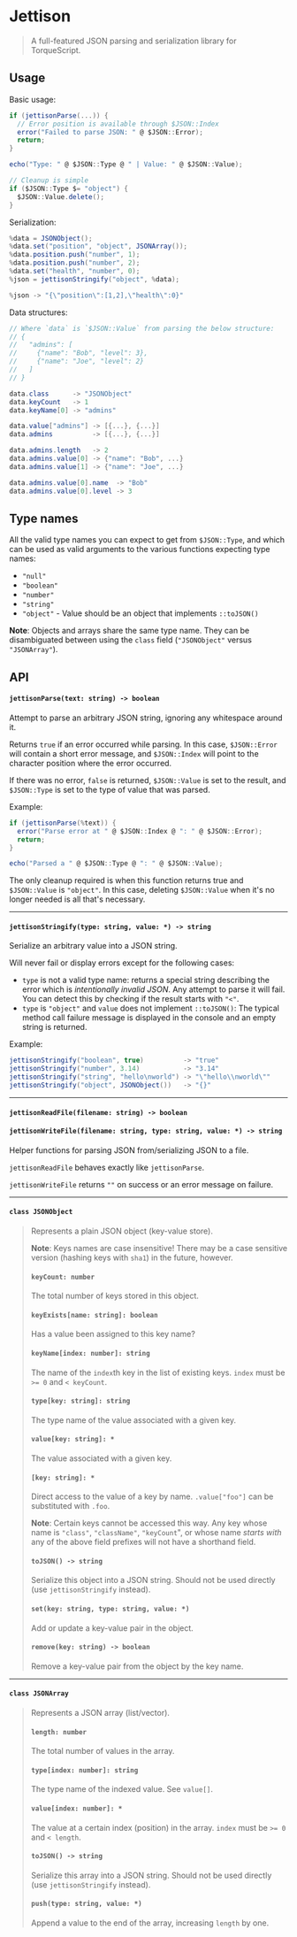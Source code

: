 # Jettison

> A full-featured JSON parsing and serialization library for TorqueScript.

## Usage

Basic usage:

```csharp
if (jettisonParse(...)) {
  // Error position is available through $JSON::Index
  error("Failed to parse JSON: " @ $JSON::Error);
  return;
}

echo("Type: " @ $JSON::Type @ " | Value: " @ $JSON::Value);

// Cleanup is simple
if ($JSON::Type $= "object") {
  $JSON::Value.delete();
}
```

Serialization:

```csharp
%data = JSONObject();
%data.set("position", "object", JSONArray());
%data.position.push("number", 1);
%data.position.push("number", 2);
%data.set("health", "number", 0);
%json = jettisonStringify("object", %data);
```

```csharp
%json -> "{\"position\":[1,2],\"health\":0}"
```

Data structures:

```csharp
// Where `data` is `$JSON::Value` from parsing the below structure:
// {
//   "admins": [
//     {"name": "Bob", "level": 3},
//     {"name": "Joe", "level": 2}
//   ]
// }

data.class      -> "JSONObject"
data.keyCount   -> 1
data.keyName[0] -> "admins"

data.value["admins"] -> [{...}, {...}]
data.admins          -> [{...}, {...}]

data.admins.length   -> 2
data.admins.value[0] -> {"name": "Bob", ...}
data.admins.value[1] -> {"name": "Joe", ...}

data.admins.value[0].name  -> "Bob"
data.admins.value[0].level -> 3
```

## Type names

All the valid type names you can expect to get from `$JSON::Type`, and which can be used as valid arguments to the various functions expecting type names:

* `"null"`
* `"boolean"`
* `"number"`
* `"string"`
* `"object"` - Value should be an object that implements `::toJSON()`

**Note**: Objects and arrays share the same type name. They can be disambiguated between using the `class` field (`"JSONObject"` versus `"JSONArray"`).

## API

#### `jettisonParse(text: string) -> boolean`

Attempt to parse an arbitrary JSON string, ignoring any whitespace around it.

Returns `true` if an error occurred while parsing. In this case, `$JSON::Error` will contain a short error message, and `$JSON::Index` will point to the character position where the error occurred.

If there was no error, `false` is returned, `$JSON::Value` is set to the result, and `$JSON::Type` is set to the type of value that was parsed.

Example:

```csharp
if (jettisonParse(%text)) {
  error("Parse error at " @ $JSON::Index @ ": " @ $JSON::Error);
  return;
}

echo("Parsed a " @ $JSON::Type @ ": " @ $JSON::Value);
```

The only cleanup required is when this function returns true and `$JSON::Value` is `"object"`. In this case, deleting `$JSON::Value` when it's no longer needed is all that's necessary.

---

#### `jettisonStringify(type: string, value: *) -> string`

Serialize an arbitrary value into a JSON string.

Will never fail or display errors except for the following cases:

* `type` is not a valid type name: returns a special string describing the error which is *intentionally invalid JSON*. Any attempt to parse it will fail. You can detect this by checking if the result starts with `"<"`.
* `type` is `"object"` and `value` does not implement `::toJSON()`: The typical method call failure message is displayed in the console and an empty string is returned.

Example:

```csharp
jettisonStringify("boolean", true)          -> "true"
jettisonStringify("number", 3.14)           -> "3.14"
jettisonStringify("string", "hello\nworld") -> "\"hello\\nworld\""
jettisonStringify("object", JSONObject())   -> "{}"
```

---

#### `jettisonReadFile(filename: string) -> boolean`

#### `jettisonWriteFile(filename: string, type: string, value: *) -> string`

Helper functions for parsing JSON from/serializing JSON to a file.

`jettisonReadFile` behaves exactly like `jettisonParse`.

`jettisonWriteFile` returns `""` on success or an error message on failure.

---

#### `class JSONObject`

> Represents a plain JSON object (key-value store).  
>
> **Note**: Keys names are case insensitive! There may be a case sensitive version (hashing keys with `sha1`) in the future, however.
>
> #### `keyCount: number`
>
> The total number of keys stored in this object.
>
> #### `keyExists[name: string]: boolean`
>
> Has a value been assigned to this key name?
>
> #### `keyName[index: number]: string`
>
> The name of the `index`th key in the list of existing keys.
> `index` must be `>= 0` and `< keyCount`.
>
> #### `type[key: string]: string`
>
> The type name of the value associated with a given key.
>
> #### `value[key: string]: *`
>
> The value associated with a given key.
>
> #### `[key: string]: *`
>
> Direct access to the value of a key by name. `.value["foo"]` can be substituted with `.foo`.
>
> **Note**: Certain keys cannot be accessed this way. Any key whose name is `"class"`, `"className"`, `"keyCount`", or whose name *starts with* any of the above field prefixes will not have a shorthand field.
>
> #### `toJSON() -> string`
>
> Serialize this object into a JSON string. Should not be used directly (use `jettisonStringify` instead).
>
> #### `set(key: string, type: string, value: *)`
>
> Add or update a key-value pair in the object.
>
> #### `remove(key: string) -> boolean`
>
> Remove a key-value pair from the object by the key name.

---

#### `class JSONArray`

> Represents a JSON array (list/vector).
>
> #### `length: number`
>
> The total number of values in the array.
>
> #### `type[index: number]: string`
>
> The type name of the indexed value. See `value[]`.
>
> #### `value[index: number]: *`
>
> The value at a certain index (position) in the array.
> `index` must be `>= 0` and `< length`.
>
> #### `toJSON() -> string`
>
> Serialize this array into a JSON string. Should not be used directly (use `jettisonStringify` instead).
>
> #### `push(type: string, value: *)`
>
> Append a value to the end of the array, increasing `length` by one.

